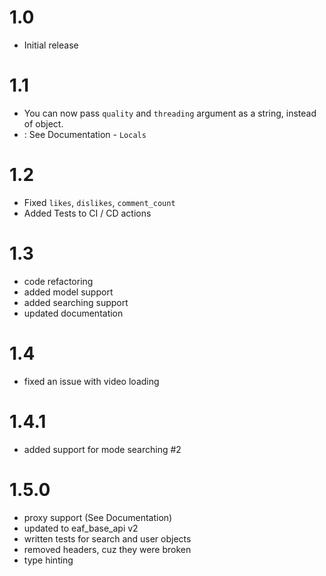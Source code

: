 # 1.0
- Initial release

# 1.1
- You can now pass `quality` and `threading` argument as a string, instead of object.
- : See Documentation - `Locals`

# 1.2
- Fixed `likes`, `dislikes`, `comment_count`
- Added Tests to CI / CD actions

# 1.3
- code refactoring
- added model support
- added searching support
- updated documentation

# 1.4
- fixed an issue with video loading

# 1.4.1
- added support for mode searching #2

# 1.5.0
- proxy support (See Documentation)
- updated to eaf_base_api v2
- written tests for search and user objects
- removed headers, cuz they were broken
- type hinting